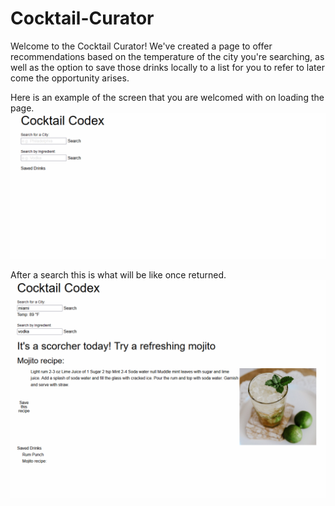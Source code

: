 # Cocktail-Curator

Welcome to the Cocktail Curator! We've created a page to offer recommendations based on the temperature of the city you're searching, as well as the option to save those drinks locally to a list for you to refer to later come the opportunity arises.


Here is an example of the screen that you are welcomed with on loading the page.
![an example of the welcoming screen](./assets/images/start.png)

After a search this is what will be like once returned.
![an example of a search query done on the site](./assets/images/example.png)